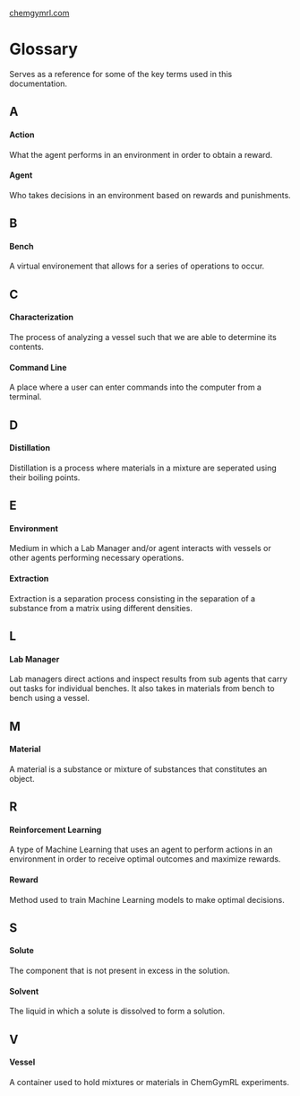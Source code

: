 [chemgymrl.com](https://chemgymrl.com/)

# Glossary

Serves as a reference for some of the key terms used in this documentation.

## A

#### Action

What the agent performs in an environment in order to obtain a reward.

#### Agent

Who takes decisions in an environment based on rewards and punishments.

## B 

#### Bench

A virtual environement that allows for a series of operations to occur.

## C

#### Characterization

The process of analyzing a vessel such that we are able to determine its contents.

#### Command Line

A place where a user can enter commands into the computer from a terminal.

## D

#### Distillation

Distillation is a process where materials in a mixture are seperated using their boiling points.

## E

#### Environment

Medium in which a Lab Manager and/or agent interacts with vessels or other agents performing necessary operations.

#### Extraction

Extraction is a separation process consisting in the separation of a substance from a matrix using different densities.

## L

#### Lab Manager

Lab managers direct actions and inspect results from sub agents that carry out tasks for individual benches. It also takes in materials from bench to bench using a vessel.

## M 
 
#### Material

A material is a substance or mixture of substances that constitutes an object. 

## R

#### Reinforcement Learning

A type of Machine Learning that uses an agent to perform actions in an environment in order to receive optimal outcomes and maximize rewards.

#### Reward

Method used to train Machine Learning models to make optimal decisions.

## S

#### Solute

The component that is not present in excess in the solution.

#### Solvent

The liquid in which a solute is dissolved to form a solution.

## V

#### Vessel

A container used to hold mixtures or materials in ChemGymRL experiments.
